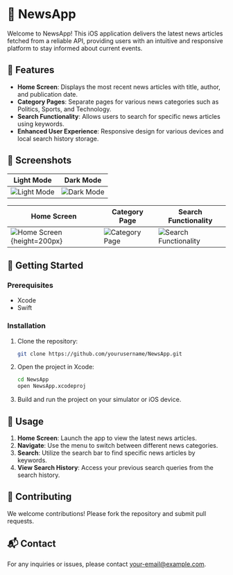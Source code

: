 # 📰 NewsApp

Welcome to NewsApp! This iOS application delivers the latest news articles fetched from a reliable API, providing users with an intuitive and responsive platform to stay informed about current events.

## 🌟 Features

- **Home Screen**: Displays the most recent news articles with title, author, and publication date.
- **Category Pages**: Separate pages for various news categories such as Politics, Sports, and Technology.
- **Search Functionality**: Allows users to search for specific news articles using keywords.
- **Enhanced User Experience**: Responsive design for various devices and local search history storage.

## 📸 Screenshots

| Light Mode | Dark Mode |
|------------|-----------|
| ![Light Mode](https://github.com/monish-instinct/ECell-Technical/assets/113701884/c6666bc9-cf3a-4d23-95e8-e4f86f1cdab1) | ![Dark Mode](https://github.com/monish-instinct/ECell-Technical/assets/113701884/76f64570-cdd6-40c9-a1aa-112132d353a3) |

| Home Screen | Category Page | Search Functionality |
|-------------|---------------|----------------------|
| ![Home Screen](images/home_screen.png){height=200px} | ![Category Page](images/category_page.png) | ![Search Functionality](images/search_functionality.png) |

## 🚀 Getting Started

### Prerequisites
- Xcode
- Swift

### Installation
1. Clone the repository:
    ```bash
    git clone https://github.com/yourusername/NewsApp.git
    ```
2. Open the project in Xcode:
    ```bash
    cd NewsApp
    open NewsApp.xcodeproj
    ```
3. Build and run the project on your simulator or iOS device.

## 📱 Usage

1. **Home Screen**: Launch the app to view the latest news articles.
2. **Navigate**: Use the menu to switch between different news categories.
3. **Search**: Utilize the search bar to find specific news articles by keywords.
4. **View Search History**: Access your previous search queries from the search history.

## 🤝 Contributing

We welcome contributions! Please fork the repository and submit pull requests.

## 📬 Contact

For any inquiries or issues, please contact [your-email@example.com](mailto:your-email@example.com).
